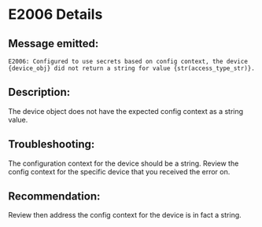 # E2006 Details

## Message emitted:

`E2006: Configured to use secrets based on config context, the device {device_obj} did not return a string for value {str(access_type_str)}.`

## Description:

The device object does not have the expected config context as a string value.

## Troubleshooting:

The configuration context for the device should be a string. Review the config context for the specific device that you received the error on.

## Recommendation:

Review then address the config context for the device is in fact a string.